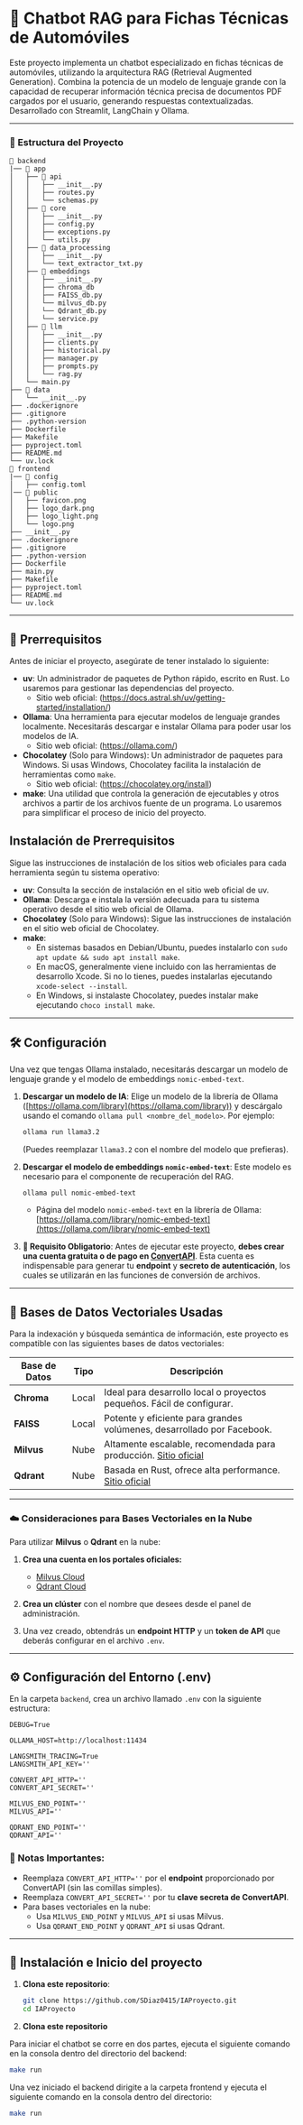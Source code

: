 # :car: Chatbot RAG para Fichas Técnicas de Automóviles
Este proyecto implementa un chatbot especializado en fichas técnicas de automóviles, utilizando la arquitectura RAG (Retrieval Augmented Generation). Combina la potencia de un modelo de lenguaje grande con la capacidad de recuperar información técnica precisa de documentos PDF cargados por el usuario, generando respuestas contextualizadas. Desarrollado con Streamlit, LangChain y Ollama.

---

### :file_folder: Estructura del Proyecto
```
📁 backend
|── 📁 app
│   ├── 📁 api
│   │   ├── __init__.py
│   │   ├── routes.py
│   │   └── schemas.py
│   ├── 📁 core
│   │   ├── __init__.py
│   │   ├── config.py
│   │   ├── exceptions.py
│   │   └── utils.py
│   ├── 📁 data_processing
│   │   ├── __init__.py
│   │   └── text_extractor_txt.py
│   ├── 📁 embeddings
│   │   ├── __init__.py
│   │   ├── chroma_db
│   │   ├── FAISS_db.py
│   │   └── milvus_db.py
│   │   └── Qdrant_db.py
│   │   └── service.py
│   ├── 📁 llm
│   │   ├── __init__.py
│   │   ├── clients.py
│   │   ├── historical.py
│   │   ├── manager.py
│   │   ├── prompts.py
│   │   └── rag.py
│   └── main.py
├── 📁 data
│   └── __init__.py
├── .dockerignore
├── .gitignore
├── .python-version
├── Dockerfile
├── Makefile
├── pyproject.toml
├── README.md
└── uv.lock
📁 frontend
|── 📁 config
│   ├── config.toml 
│── 📁 public
│   ├── favicon.png
│   ├── logo_dark.png
│   ├── logo_light.png
│   └── logo.png
├── __init__.py
├── .dockerignore
├── .gitignore
├── .python-version
├── Dockerfile
├── main.py
├── Makefile
├── pyproject.toml
├── README.md
└── uv.lock
```
---

## :dart: Prerrequisitos

Antes de iniciar el proyecto, asegúrate de tener instalado lo siguiente:

* **uv**: Un administrador de paquetes de Python rápido, escrito en Rust. Lo usaremos para gestionar las dependencias del proyecto.
    * Sitio web oficial: (https://docs.astral.sh/uv/getting-started/installation/)
* **Ollama**: Una herramienta para ejecutar modelos de lenguaje grandes localmente. Necesitarás descargar e instalar Ollama para poder usar los modelos de IA.
    * Sitio web oficial: (https://ollama.com/)
* **Chocolatey** (Solo para Windows): Un administrador de paquetes para Windows. Si usas Windows, Chocolatey facilita la instalación de herramientas como `make`.
    * Sitio web oficial: (https://chocolatey.org/install)
* **make**: Una utilidad que controla la generación de ejecutables y otros archivos a partir de los archivos fuente de un programa. Lo usaremos para simplificar el proceso de inicio del proyecto.

## Instalación de Prerrequisitos

Sigue las instrucciones de instalación de los sitios web oficiales para cada herramienta según tu sistema operativo:

* **uv**: Consulta la sección de instalación en el sitio web oficial de uv.
* **Ollama**: Descarga e instala la versión adecuada para tu sistema operativo desde el sitio web oficial de Ollama.
* **Chocolatey** (Solo para Windows): Sigue las instrucciones de instalación en el sitio web oficial de Chocolatey.
* **make**:
    * En sistemas basados en Debian/Ubuntu, puedes instalarlo con `sudo apt update && sudo apt install make`.
    * En macOS, generalmente viene incluido con las herramientas de desarrollo Xcode. Si no lo tienes, puedes instalarlas ejecutando `xcode-select --install`.
    * En Windows, si instalaste Chocolatey, puedes instalar make ejecutando `choco install make`.
---

## :hammer_and_wrench: Configuración

Una vez que tengas Ollama instalado, necesitarás descargar un modelo de lenguaje grande y el modelo de embeddings `nomic-embed-text`.

1.  **Descargar un modelo de IA**: Elige un modelo de la librería de Ollama ([https://ollama.com/library](https://ollama.com/library)) y descárgalo usando el comando `ollama pull <nombre_del_modelo>`. Por ejemplo:
    ```bash
    ollama run llama3.2
    ```
    (Puedes reemplazar `llama3.2` con el nombre del modelo que prefieras).

2.  **Descargar el modelo de embeddings `nomic-embed-text`**: Este modelo es necesario para el componente de recuperación del RAG.
    ```bash
    ollama pull nomic-embed-text
    ```
    * Página del modelo `nomic-embed-text` en la librería de Ollama: [https://ollama.com/library/nomic-embed-text](https://ollama.com/library/nomic-embed-text)

3. **🚨 Requisito Obligatorio**: Antes de ejecutar este proyecto, **debes crear una cuenta gratuita o de pago en [ConvertAPI](https://www.convertapi.com/)**. Esta cuenta es indispensable para generar tu **endpoint** y **secreto de autenticación**, los cuales se utilizarán en las funciones de conversión de archivos.

---

## 🧠  Bases de Datos Vectoriales Usadas

Para la indexación y búsqueda semántica de información, este proyecto es compatible con las siguientes bases de datos vectoriales:

| Base de Datos | Tipo | Descripción |
|---------------|------|-------------|
| **Chroma**    | Local | Ideal para desarrollo local o proyectos pequeños. Fácil de configurar. |
| **FAISS**     | Local | Potente y eficiente para grandes volúmenes, desarrollado por Facebook. |
| **Milvus**    | Nube | Altamente escalable, recomendada para producción. [Sitio oficial](https://milvus.io/es) |
| **Qdrant**    | Nube | Basada en Rust, ofrece alta performance. [Sitio oficial](https://qdrant.tech/) |

---

### ☁️ Consideraciones para Bases Vectoriales en la Nube

Para utilizar **Milvus** o **Qdrant** en la nube:

1. **Crea una cuenta en los portales oficiales:**
   - [Milvus Cloud](https://milvus.io/es)
   - [Qdrant Cloud](https://qdrant.tech/)

2. **Crea un clúster** con el nombre que desees desde el panel de administración.

3. Una vez creado, obtendrás un **endpoint HTTP** y un **token de API** que deberás configurar en el archivo `.env`.

---

## ⚙️ Configuración del Entorno (.env)

En la carpeta `backend`, crea un archivo llamado `.env` con la siguiente estructura:

```env
DEBUG=True

OLLAMA_HOST=http://localhost:11434

LANGSMITH_TRACING=True
LANGSMITH_API_KEY=''

CONVERT_API_HTTP=''
CONVERT_API_SECRET=''

MILVUS_END_POINT=''
MILVUS_API=''

QDRANT_END_POINT=''
QDRANT_API=''
```

### 📝 Notas Importantes:

- Reemplaza `CONVERT_API_HTTP=''` por el **endpoint** proporcionado por ConvertAPI (sin las comillas simples).
- Reemplaza `CONVERT_API_SECRET=''` por tu **clave secreta de ConvertAPI**.
- Para bases vectoriales en la nube:
  - Usa `MILVUS_END_POINT` y `MILVUS_API` si usas Milvus.
  - Usa `QDRANT_END_POINT` y `QDRANT_API` si usas Qdrant.

---
    
## :rocket: Instalación e Inicio del proyecto

1.  **Clona este repositorio**:
    ```bash
    git clone https://github.com/SDiaz0415/IAProyecto.git
    cd IAProyecto
    ```

2.  **Clona este repositorio**

Para iniciar el chatbot se corre en dos partes, ejecuta el siguiente comando en la consola dentro del directorio del backend:

```bash
make run
```

Una vez iniciado el backend dirigite a la carpeta frontend y ejecuta el siguiente comando en la consola dentro del directorio:

```bash
make run
```

